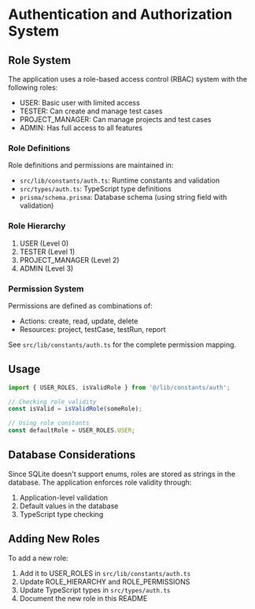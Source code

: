 # Authentication and Authorization System

## Role System

The application uses a role-based access control (RBAC) system with the following roles:

- USER: Basic user with limited access
- TESTER: Can create and manage test cases
- PROJECT_MANAGER: Can manage projects and test cases
- ADMIN: Has full access to all features

### Role Definitions

Role definitions and permissions are maintained in:
- `src/lib/constants/auth.ts`: Runtime constants and validation
- `src/types/auth.ts`: TypeScript type definitions
- `prisma/schema.prisma`: Database schema (using string field with validation)

### Role Hierarchy

1. USER (Level 0)
2. TESTER (Level 1)
3. PROJECT_MANAGER (Level 2)
4. ADMIN (Level 3)

### Permission System

Permissions are defined as combinations of:
- Actions: create, read, update, delete
- Resources: project, testCase, testRun, report

See `src/lib/constants/auth.ts` for the complete permission mapping.

## Usage

```typescript
import { USER_ROLES, isValidRole } from '@/lib/constants/auth';

// Checking role validity
const isValid = isValidRole(someRole);

// Using role constants
const defaultRole = USER_ROLES.USER;
```

## Database Considerations

Since SQLite doesn't support enums, roles are stored as strings in the database.
The application enforces role validity through:
1. Application-level validation
2. Default values in the database
3. TypeScript type checking

## Adding New Roles

To add a new role:
1. Add it to USER_ROLES in `src/lib/constants/auth.ts`
2. Update ROLE_HIERARCHY and ROLE_PERMISSIONS
3. Update TypeScript types in `src/types/auth.ts`
4. Document the new role in this README 